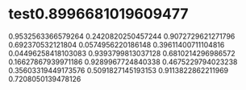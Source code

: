 # test0.8996681019609477
0.9532563366579264
0.2420820250457244
0.9072729621271796
0.692370532121804
0.0574956220186148
0.39611400711104816
0.04496258418103083
0.9393799813037128
0.6810214296986572
0.16627867939971186
0.9289967724840338
0.4675229794023238
0.35603319449173576
0.5091827145193153
0.9113822862211969
0.7208050139478126
